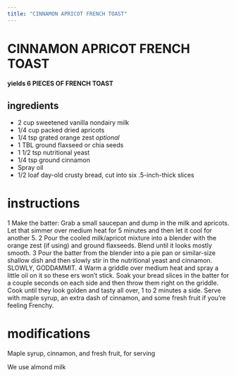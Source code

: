 ```yaml
---
title: "CINNAMON APRICOT FRENCH TOAST"
---
```


# CINNAMON APRICOT FRENCH TOAST

#### yields 6 PIECES OF FRENCH TOAST

## ingredients
* 2 cup sweetened vanilla nondairy milk
* 1/4 cup packed dried apricots
* 1/4 tsp grated orange zest *optional*
* 1 TBL ground flaxseed or chia seeds
* 1 1/2 tsp nutritional yeast
* 1/4 tsp ground cinnamon
* Spray oil
* 1/2 loaf day-old crusty bread, cut into six .5-inch-thick slices

# instructions
1 Make the batter: Grab a small saucepan and dump in the milk and apricots. Let that    simmer over medium heat for 5 minutes and then let it cool for another 5.
2 Pour the cooled milk/apricot mixture into a blender with the orange zest (if using) and ground flaxseeds. Blend until it looks mostly smooth.
3 Pour the batter from the blender into a pie pan or similar-size shallow dish and then slowly stir in the nutritional yeast and cinnamon. SLOWLY, GODDAMMIT.
4 Warm a griddle over medium heat and spray a little oil on it so these  ers won’t stick. Soak your bread slices in the batter for a couple seconds on each side and then throw them right on the griddle. Cook until they look golden and tasty all over, 1 to 2 minutes a side. Serve with maple syrup, an extra dash of cinnamon, and some fresh fruit if you’re feeling Frenchy.

# modifications

Maple syrup, cinnamon, and fresh fruit, for serving

We use almond milk
